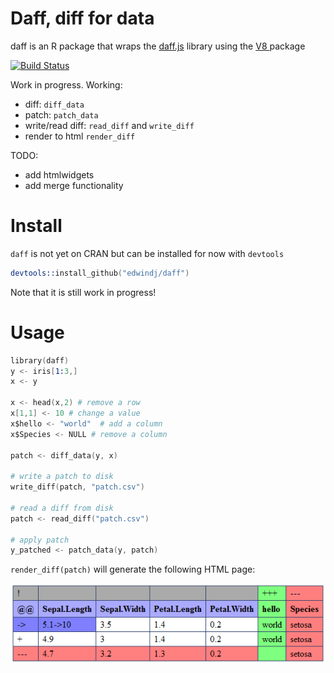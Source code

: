 # Daff, diff for data

daff is an R package that wraps the [daff.js](http://paulfitz.github.io/daff/) library using the [V8 ](https://github.com/jeroenooms/v8) package

[![Build Status](https://travis-ci.org/edwindj/daff.svg?branch=master)](https://travis-ci.org/edwindj/daff)

Work in progress.
Working:

- diff: `diff_data`
- patch: `patch_data`
- write/read diff: `read_diff` and `write_diff`
- render to html `render_diff`

TODO:

- add htmlwidgets
- add merge functionality

# Install

`daff` is not yet on CRAN but can be installed for now with `devtools`

```S
devtools::install_github("edwindj/daff")
```
Note that it is still work in progress!

# Usage

```S
library(daff)
y <- iris[1:3,]
x <- y

x <- head(x,2) # remove a row
x[1,1] <- 10 # change a value
x$hello <- "world"  # add a column
x$Species <- NULL # remove a column

patch <- diff_data(y, x)

# write a patch to disk
write_diff(patch, "patch.csv")

# read a diff from disk
patch <- read_diff("patch.csv")

# apply patch
y_patched <- patch_data(y, patch)
```

`render_diff(patch)` will generate the following HTML page:

![render_diff](examples/render_diff.png "render_diff")
